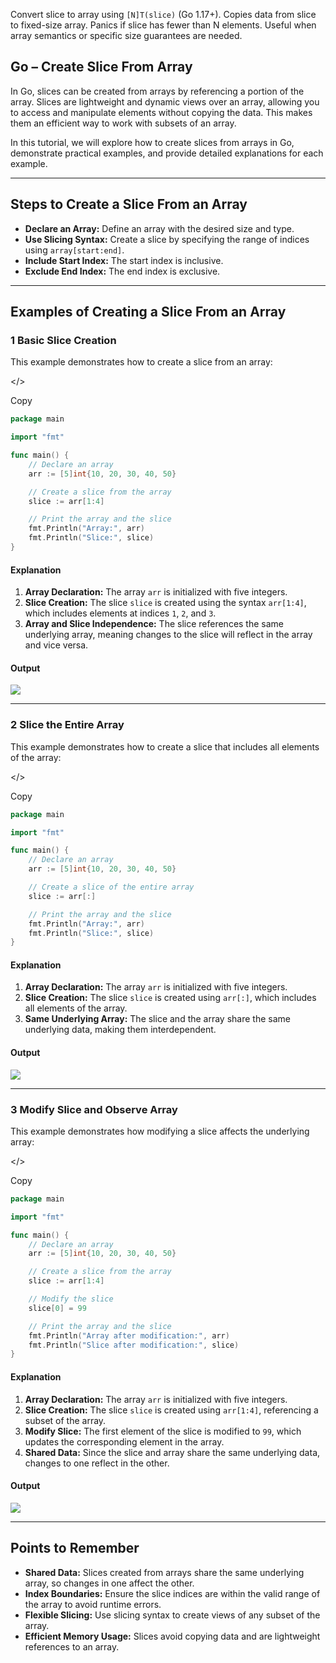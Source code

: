Convert slice to array using `[N]T(slice)` (Go 1.17+). Copies data from slice to fixed-size array. Panics if slice has fewer than N elements. Useful when array semantics or specific size guarantees are needed.

## Go – Create Slice From Array

In Go, slices can be created from arrays by referencing a portion of the array. Slices are lightweight and dynamic views over an array, allowing you to access and manipulate elements without copying the data. This makes them an efficient way to work with subsets of an array.

In this tutorial, we will explore how to create slices from arrays in Go, demonstrate practical examples, and provide detailed explanations for each example.

---

## Steps to Create a Slice From an Array

- **Declare an Array:** Define an array with the desired size and type.
- **Use Slicing Syntax:** Create a slice by specifying the range of indices using `array[start:end]`.
- **Include Start Index:** The start index is inclusive.
- **Exclude End Index:** The end index is exclusive.

---

## Examples of Creating a Slice From an Array

### 1 Basic Slice Creation

This example demonstrates how to create a slice from an array:

</>

Copy

```go
package main

import "fmt"

func main() {
    // Declare an array
    arr := [5]int{10, 20, 30, 40, 50}

    // Create a slice from the array
    slice := arr[1:4]

    // Print the array and the slice
    fmt.Println("Array:", arr)
    fmt.Println("Slice:", slice)
}
```

#### Explanation

1. **Array Declaration:** The array `arr` is initialized with five integers.
2. **Slice Creation:** The slice `slice` is created using the syntax `arr[1:4]`, which includes elements at indices `1`, `2`, and `3`.
3. **Array and Slice Independence:** The slice references the same underlying array, meaning changes to the slice will reflect in the array and vice versa.

#### Output

![](https://www.tutorialkart.com/wp-content/uploads/2025/01/golang-create-slice-from-array-1.png)

---

### 2 Slice the Entire Array

This example demonstrates how to create a slice that includes all elements of the array:

</>

Copy

```go
package main

import "fmt"

func main() {
    // Declare an array
    arr := [5]int{10, 20, 30, 40, 50}

    // Create a slice of the entire array
    slice := arr[:]

    // Print the array and the slice
    fmt.Println("Array:", arr)
    fmt.Println("Slice:", slice)
}
```

#### Explanation

1. **Array Declaration:** The array `arr` is initialized with five integers.
2. **Slice Creation:** The slice `slice` is created using `arr[:]`, which includes all elements of the array.
3. **Same Underlying Array:** The slice and the array share the same underlying data, making them interdependent.

#### Output

![](https://www.tutorialkart.com/wp-content/uploads/2025/01/golang-create-slice-from-array-2.png)

---

### 3 Modify Slice and Observe Array

This example demonstrates how modifying a slice affects the underlying array:

</>

Copy

```go
package main

import "fmt"

func main() {
    // Declare an array
    arr := [5]int{10, 20, 30, 40, 50}

    // Create a slice from the array
    slice := arr[1:4]

    // Modify the slice
    slice[0] = 99

    // Print the array and the slice
    fmt.Println("Array after modification:", arr)
    fmt.Println("Slice after modification:", slice)
}
```

#### Explanation

1. **Array Declaration:** The array `arr` is initialized with five integers.
2. **Slice Creation:** The slice `slice` is created using `arr[1:4]`, referencing a subset of the array.
3. **Modify Slice:** The first element of the slice is modified to `99`, which updates the corresponding element in the array.
4. **Shared Data:** Since the slice and array share the same underlying data, changes to one reflect in the other.

#### Output

![](https://www.tutorialkart.com/wp-content/uploads/2025/01/golang-create-slice-from-array-3.png)

---

## Points to Remember

- **Shared Data:** Slices created from arrays share the same underlying array, so changes in one affect the other.
- **Index Boundaries:** Ensure the slice indices are within the valid range of the array to avoid runtime errors.
- **Flexible Slicing:** Use slicing syntax to create views of any subset of the array.
- **Efficient Memory Usage:** Slices avoid copying data and are lightweight references to an array.